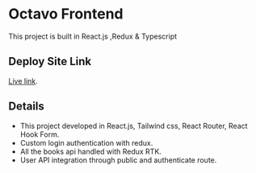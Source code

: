 # Octavo Frontend

This project is built in React.js ,Redux & Typescript

## Deploy Site Link

[Live link](https://octavo.netlify.app/).

## Details

- This project developed in React.js, Tailwind css, React Router, React Hook Form.
- Custom login authentication with redux.
- All the books api handled with Redux RTK.
- User API integration through public and authenticate route.

